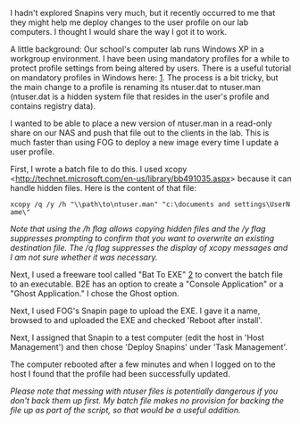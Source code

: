 I hadn\'t explored Snapins very much, but it recently occurred to me
that they might help me deploy changes to the user profile on our lab
computers. I thought I would share the way I got it to work.

A little background: Our school\'s computer lab runs Windows XP in a
workgroup environment. I have been using mandatory profiles for a while
to protect profile settings from being altered by users. There is a
useful tutorial on mandatory profiles in Windows here:
[1](http://support.microsoft.com/default.aspx?scid=kb;en-us;307800). The
process is a bit tricky, but the main change to a profile is renaming
its ntuser.dat to ntuser.man (ntuser.dat is a hidden system file that
resides in the user\'s profile and contains registry data).

I wanted to be able to place a new version of ntuser.man in a read-only
share on our NAS and push that file out to the clients in the lab. This
is much faster than using FOG to deploy a new image every time I update
a user profile.

First, I wrote a batch file to do this. I used xcopy
\<<http://technet.microsoft.com/en-us/library/bb491035.aspx>\> because
it can handle hidden files. Here is the content of that file:

`xcopy /q /y /h "\\path\to\ntuser.man" "c:\documents and settings\UserName\" `

*Note that using the /h flag allows copying hidden files and the /y flag
suppresses prompting to confirm that you want to overwrite an existing
destination file. The /q flag suppresses the display of xcopy messages
and I am not sure whether it was necessary.*

Next, I used a freeware tool called \"Bat To EXE\"
[2](http://www.f2ko.de/English/b2e/download.php) to convert the batch
file to an executable. B2E has an option to create a \"Console
Application\" or a \"Ghost Application.\" I chose the Ghost option.

Next, I used FOG\'s Snapin page to upload the EXE. I gave it a name,
browsed to and uploaded the EXE and checked \'Reboot after install\'.

Next, I assigned that Snapin to a test computer (edit the host in \'Host
Management\') and then chose \'Deploy Snapins\' under \'Task
Management\'.

The computer rebooted after a few minutes and when I logged on to the
host I found that the profile had been successfully updated.

*Please note that messing with ntuser files is potentially dangerous if
you don\'t back them up first. My batch file makes no provision for
backing the file up as part of the script, so that would be a useful
addition.*
